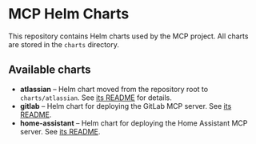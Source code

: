 # MCP Helm Charts

This repository contains Helm charts used by the MCP project. All charts are stored in the `charts` directory.

## Available charts

- **atlassian** – Helm chart moved from the repository root to `charts/atlassian`. See [its README](charts/atlassian/README.md) for details.
- **gitlab** – Helm chart for deploying the GitLab MCP server. See [its README](charts/gitlab/README.md).
- **home-assistant** – Helm chart for deploying the Home Assistant MCP server. See [its README](charts/home-assistant/README.md).
